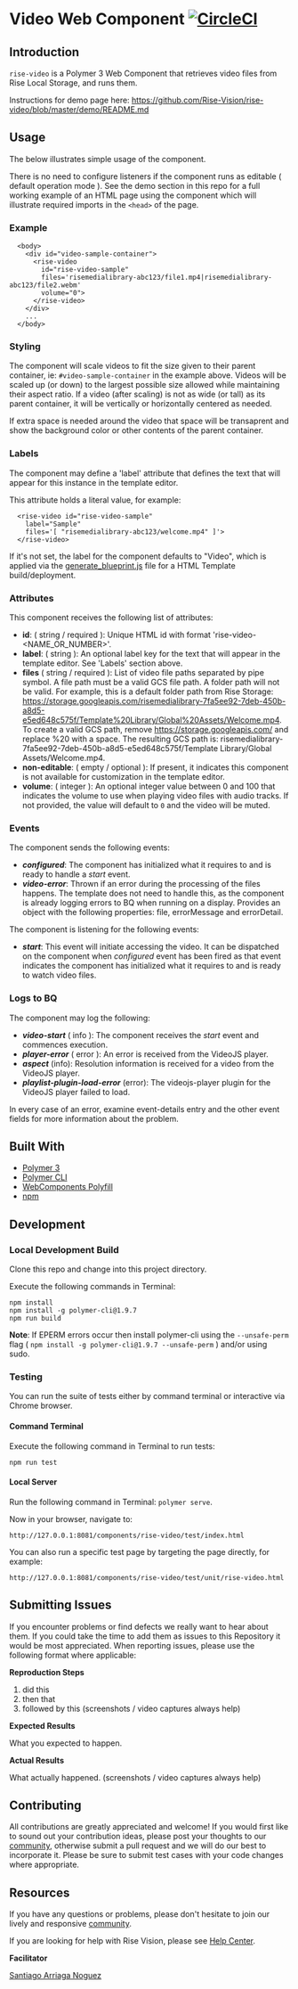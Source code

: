 # Video Web Component [![CircleCI](https://circleci.com/gh/Rise-Vision/rise-video/tree/master.svg?style=svg)](https://circleci.com/gh/Rise-Vision/rise-video/tree/master)

## Introduction

`rise-video` is a Polymer 3 Web Component that retrieves video files from Rise Local Storage, and runs them.

Instructions for demo page here:
https://github.com/Rise-Vision/rise-video/blob/master/demo/README.md

## Usage

The below illustrates simple usage of the component.

There is no need to configure listeners if the component runs as editable ( default operation mode ). See the demo section in this repo for a full working example of an HTML page using the component which will illustrate required imports in the `<head>` of the page.

### Example

```
  <body>
    <div id="video-sample-container">
      <rise-video
        id="rise-video-sample"
        files='risemedialibrary-abc123/file1.mp4|risemedialibrary-abc123/file2.webm'
        volume="0">
      </rise-video>
    </div>
    ...
  </body>
```

### Styling

The component will scale videos to fit the size given to their parent container, ie: `#video-sample-container` in the example above. Videos will be scaled up (or down) to the largest possible size allowed while maintaining their aspect ratio. If a video (after scaling) is not as wide (or tall) as its parent container, it will be vertically or horizontally centered as needed.

If extra space is needed around the video that space will be transaprent and show the background color or other contents of the parent container.

### Labels

The component may define a 'label' attribute that defines the text that will appear for this instance in the template editor.

This attribute holds a literal value, for example:

```
  <rise-video id="rise-video-sample"
    label="Sample"
    files='[ "risemedialibrary-abc123/welcome.mp4" ]'>
  </rise-video>
```

If it's not set, the label for the component defaults to "Video", which is applied via the [generate_blueprint.js](https://github.com/Rise-Vision/html-template-library/blob/master/generate_blueprint.js) file for a HTML Template build/deployment.

### Attributes

This component receives the following list of attributes:

- **id**: ( string / required ): Unique HTML id with format 'rise-video-<NAME_OR_NUMBER>'.
- **label**: ( string ): An optional label key for the text that will appear in the template editor. See 'Labels' section above.
- **files** ( string / required ): List of video file paths separated by pipe symbol. A file path must be a valid GCS file path. A folder path will not be valid. For example, this is a default folder path from Rise Storage: https://storage.googleapis.com/risemedialibrary-7fa5ee92-7deb-450b-a8d5-e5ed648c575f/Template%20Library/Global%20Assets/Welcome.mp4. To create a valid GCS path, remove https://storage.googleapis.com/ and replace %20 with a space. The resulting GCS path is: risemedialibrary-7fa5ee92-7deb-450b-a8d5-e5ed648c575f/Template Library/Global Assets/Welcome.mp4.
- **non-editable**: ( empty / optional ): If present, it indicates this component is not available for customization in the template editor.
- **volume**: ( integer ): An optional integer value between 0 and 100 that indicates the volume to use when playing video files with audio tracks. If not provided, the value will default to `0` and the video will be muted.

### Events

The component sends the following events:

- **_configured_**: The component has initialized what it requires to and is ready to handle a _start_ event.
- **_video-error_**: Thrown if an error during the processing of the files happens. The template does not need to handle this, as the component is already logging errors to BQ when running on a display. Provides an object with the following properties: file, errorMessage and errorDetail.

The component is listening for the following events:

- **_start_**: This event will initiate accessing the video. It can be dispatched on the component when _configured_ event has been fired as that event indicates the component has initialized what it requires to and is ready to watch video files.

### Logs to BQ

The component may log the following:

- **_video-start_** ( info ): The component receives the _start_ event and commences execution.
- **_player-error_** ( error ): An error is received from the VideoJS player.
- **_aspect_** (info): Resolution information is received for a video from the VideoJS player.
- **_playlist-plugin-load-error_** (error): The videojs-player plugin for the VideoJS player failed to load.

In every case of an error, examine event-details entry and the other event fields for more information about the problem.

## Built With
- [Polymer 3](https://www.polymer-project.org/)
- [Polymer CLI](https://github.com/Polymer/tools/tree/master/packages/cli)
- [WebComponents Polyfill](https://www.webcomponents.org/polyfills/)
- [npm](https://www.npmjs.org)

## Development

### Local Development Build
Clone this repo and change into this project directory.

Execute the following commands in Terminal:

```
npm install
npm install -g polymer-cli@1.9.7
npm run build
```

**Note**: If EPERM errors occur then install polymer-cli using the `--unsafe-perm` flag ( `npm install -g polymer-cli@1.9.7 --unsafe-perm` ) and/or using sudo.

### Testing
You can run the suite of tests either by command terminal or interactive via Chrome browser.

#### Command Terminal
Execute the following command in Terminal to run tests:

```
npm run test
```

#### Local Server
Run the following command in Terminal: `polymer serve`.

Now in your browser, navigate to:

```
http://127.0.0.1:8081/components/rise-video/test/index.html
```
You can also run a specific test page by targeting the page directly, for example:

```
http://127.0.0.1:8081/components/rise-video/test/unit/rise-video.html
```

## Submitting Issues
If you encounter problems or find defects we really want to hear about them. If you could take the time to add them as issues to this Repository it would be most appreciated. When reporting issues, please use the following format where applicable:

**Reproduction Steps**

1. did this
2. then that
3. followed by this (screenshots / video captures always help)

**Expected Results**

What you expected to happen.

**Actual Results**

What actually happened. (screenshots / video captures always help)

## Contributing
All contributions are greatly appreciated and welcome! If you would first like to sound out your contribution ideas, please post your thoughts to our [community](https://help.risevision.com/hc/en-us/community/topics), otherwise submit a pull request and we will do our best to incorporate it. Please be sure to submit test cases with your code changes where appropriate.

## Resources
If you have any questions or problems, please don't hesitate to join our lively and responsive [community](https://help.risevision.com/hc/en-us/community/topics).

If you are looking for help with Rise Vision, please see [Help Center](https://help.risevision.com/hc/en-us).

**Facilitator**

[Santiago Arriaga Noguez](https://github.com/santiagonoguez "Santiago Arriaga Noguez")
